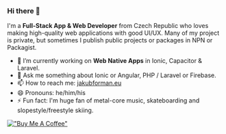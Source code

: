 ### Hi there 👋

I'm a **Full-Stack App & Web Developer** from Czech Republic who loves making high-quality web applications with good UI/UX. Many of my project is private, but sometimes I publish public projects or packages in NPN or Packagist.

- 🔭 I’m currently working on **Web Native Apps** in Ionic, Capacitor & Laravel.
- 💬 Ask me something about Ionic or Angular, PHP / Laravel or Firebase.
- 📫 How to reach me: [jakubforman.eu](https://jakubforman.eu)
- 😄 Pronouns: he/him/his
- ⚡ Fun fact: I'm huge fan of metal-core music, skateboarding and slopestyle/freestyle skiing.

[!["Buy Me A Coffee"](https://www.buymeacoffee.com/assets/img/custom_images/orange_img.png)]([https://buymeacoffee.com/jakubforman](https://buymeacoffee.com/jakubforman))

